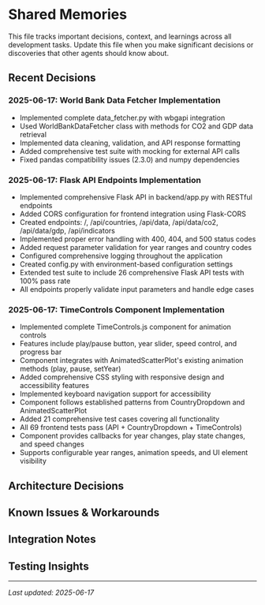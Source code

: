 # Shared Memories

This file tracks important decisions, context, and learnings across all development tasks. Update this file when you make significant decisions or discoveries that other agents should know about.

## Recent Decisions

### 2025-06-17: World Bank Data Fetcher Implementation
- Implemented complete data_fetcher.py with wbgapi integration
- Used WorldBankDataFetcher class with methods for CO2 and GDP data retrieval
- Implemented data cleaning, validation, and API response formatting
- Added comprehensive test suite with mocking for external API calls
- Fixed pandas compatibility issues (2.3.0) and numpy dependencies

### 2025-06-17: Flask API Endpoints Implementation
- Implemented comprehensive Flask API in backend/app.py with RESTful endpoints
- Added CORS configuration for frontend integration using Flask-CORS
- Created endpoints: /, /api/countries, /api/data, /api/data/co2, /api/data/gdp, /api/indicators
- Implemented proper error handling with 400, 404, and 500 status codes
- Added request parameter validation for year ranges and country codes
- Configured comprehensive logging throughout the application
- Created config.py with environment-based configuration settings
- Extended test suite to include 26 comprehensive Flask API tests with 100% pass rate
- All endpoints properly validate input parameters and handle edge cases

### 2025-06-17: TimeControls Component Implementation
- Implemented complete TimeControls.js component for animation controls
- Features include play/pause button, year slider, speed control, and progress bar
- Component integrates with AnimatedScatterPlot's existing animation methods (play, pause, setYear)
- Added comprehensive CSS styling with responsive design and accessibility features
- Implemented keyboard navigation support for accessibility
- Component follows established patterns from CountryDropdown and AnimatedScatterPlot
- Added 21 comprehensive test cases covering all functionality
- All 69 frontend tests pass (API + CountryDropdown + TimeControls)
- Component provides callbacks for year changes, play state changes, and speed changes
- Supports configurable year ranges, animation speeds, and UI element visibility

## Architecture Decisions

<!-- Document architectural choices and rationale -->

## Known Issues & Workarounds

<!-- Track problems and their solutions -->

## Integration Notes

<!-- Document how components work together -->

## Testing Insights

<!-- Share testing approaches and discoveries -->

---
*Last updated: 2025-06-17*